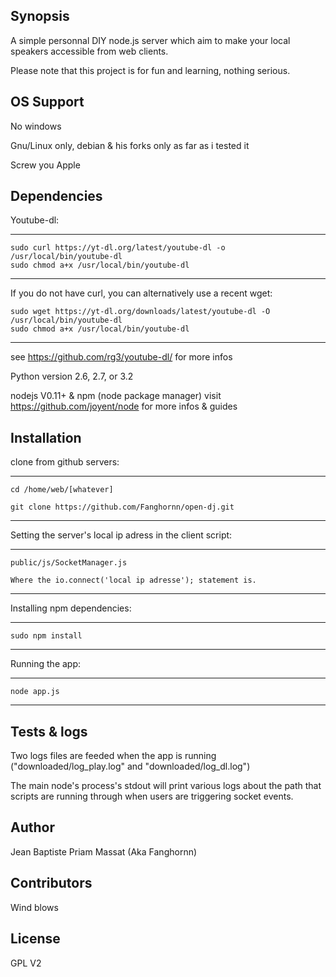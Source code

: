 ## Synopsis

A simple personnal DIY node.js server which aim to make your local speakers accessible from web clients.

Please note that this project is for fun and learning, nothing serious.

## OS Support

No windows

Gnu/Linux only, debian & his forks only as far as i tested it

Screw you Apple

## Dependencies
  
Youtube-dl:
  
---------------------------------------------------

    sudo curl https://yt-dl.org/latest/youtube-dl -o /usr/local/bin/youtube-dl
    sudo chmod a+x /usr/local/bin/youtube-dl

---------------------------------------------------

If you do not have curl, you can alternatively use a recent wget:

    sudo wget https://yt-dl.org/downloads/latest/youtube-dl -O /usr/local/bin/youtube-dl
    sudo chmod a+x /usr/local/bin/youtube-dl

---------------------------------------------------

see https://github.com/rg3/youtube-dl/ for more infos
  
  
Python version 2.6, 2.7, or 3.2
  
  
nodejs V0.11+ & npm (node package manager) 
visit https://github.com/joyent/node for more infos & guides


## Installation

clone from github servers:

---------------------------------------------------

    cd /home/web/[whatever]
 
    git clone https://github.com/Fanghornn/open-dj.git

---------------------------------------------------

Setting the server's local ip adress in the client script:

---------------------------------------------------

    public/js/SocketManager.js 
    
    Where the io.connect('local ip adresse'); statement is.

---------------------------------------------------
  
Installing npm dependencies:
  
----------------------------------------------------
    
    sudo npm install
    
----------------------------------------------------


Running the app:

----------------------------------------------------

    node app.js

----------------------------------------------------

## Tests & logs

Two logs files are feeded when the app is running ("downloaded/log_play.log" and "downloaded/log_dl.log")

The main node's process's stdout will print various logs about the path that scripts are running through when users are triggering socket events.


## Author

Jean Baptiste Priam Massat (Aka Fanghornn)

## Contributors

Wind blows

## License

GPL V2

